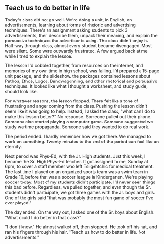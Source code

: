 ## Teach us to do better in life

Today's class did not go well. We're doing a unit, in English, on advertisements, learning about forms of rhetoric and advertising techniques. There's an assignment asking students to pick 3 advertisements, then describe them, unpack their meaning, and explain the persuasive techniques the advertiser is using. The class didn't enjoy it. Half-way through class, almost every student became disengaged. Most were silent. Some were outwardly frustrated. A few argued back at me while I tried to explain the lesson.

The lesson I'd cobbled together, from resources on the internet, and memories of my own time in high school, was failing. I'd prepared a 15-page unit package, and the slideshow. the packages contained lessons about Pathos, Ethos, Logos, Bandwagonning, and other rhetorical and persuasive techniques. It looked like what I thought a worksheet, and study guide, should look like.

For whatever reasons, the lesson flopped. There felt like a tone of frustrating and anger coming from the class. Pushing the lesson didn't seem like it was going to help. Instead, I asked the class, "what can I do to make this lesson better?" No response. Someone pulled out their phone. Someone else started playing a computer game. Someone suggested we study wartime propaganda. Someone said they wanted to do real work.

The period ended. I hardly remember how we got there. We managed to work on something. Twenty minutes to the end of the period can feel like an eternity.

Next period was Phys-Ed, with the Jr. High students. Just this week, I became the Sr. High Phys-Ed teacher. It got assigned to me, Sunday at 6pm, to cover a staff member who left Tsiigehtchic for medical treatment. The last time I played on an organized sports team was a swim team in Grade 10, before that was a soccer league in Kindergarten. We're playing soccer today. Most of my students didn't participate. I'd never seen things this bad before. Regardless, we pulled together, and even though the Sr. students didn't participate, we got three games with the Jr. boys and girls. One of the girls said "that was probably the most fun game of soccer I've ever played."

The day ended. On the way out, I asked one of the Sr. boys about English. "What could I do better in that class?"

"I don't know." He almost walked off, then stopped. He took off his hat, and ran his fingers through his hair. "Teach us how to do better in life. Not advertisements."
